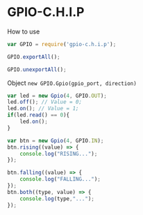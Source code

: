 # GPIO-C.H.I.P 

How to use

```javascript
var GPIO = require('gpio-c.h.i.p');

GPIO.exportAll();

GPIO.unexportAll();

```



Object ```new GPIO.Gpio(gpio_port, direction)```
```javascript
var led = new Gpio(4, GPIO.OUT);
led.off(); // Value = 0;
led.on(); // Value = 1;
if(led.read() == 0){
	led.on();
}

var btn = new Gpio(4, GPIO.IN);
btn.rising((value) => {
	console.log("RISING...");
});

btn.falling((value) => {
	console.log("FALLING...");
});
btn.both((type, value) => {
	console.log(type,"...");
});
```
